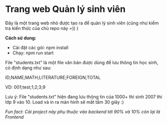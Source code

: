 # Trang web Quản lý sinh viên
Đây là một trang web nhỏ được tạo ra để quản lý sinh viên (cũng như kiểm tra kiến thức của chủ repo này =)) )

**Cách sử  dung:**
- Cài đặt các gói: npm install
- Chạy: npm run start

File "students.txt" là một file văn bản được dùng để  lưu thông tin học sinh, có định dạng như sau:

ID;NAME;MATH;LITERATURE;FOREIGN;TOTAL

VD: 001;test;1;2;3;9

Lưu ý: File "students.txt" hiện đang lưu thông tin của 1000+ thí sinh 2007 thi lớp 9 vào 10. Load và in ra màn hình sẽ mất tầm 30 giây :)

_Fun fact: Cái project này phụ thuộc vào backend tới 90% và 10% còn lại là Frontend_
